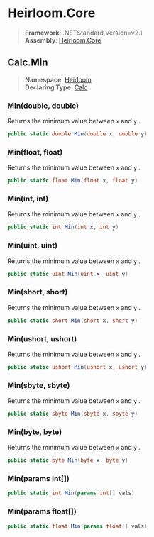# Heirloom.Core

> **Framework**: .NETStandard,Version=v2.1  
> **Assembly**: [Heirloom.Core][0]  

## Calc.Min

> **Namespace**: [Heirloom][0]  
> **Declaring Type**: [Calc][1]  

### Min(double, double)

Returns the minimum value between `x` and `y` .

```cs
public static double Min(double x, double y)
```

### Min(float, float)

Returns the minimum value between `x` and `y` .

```cs
public static float Min(float x, float y)
```

### Min(int, int)

Returns the minimum value between `x` and `y` .

```cs
public static int Min(int x, int y)
```

### Min(uint, uint)

Returns the minimum value between `x` and `y` .

```cs
public static uint Min(uint x, uint y)
```

### Min(short, short)

Returns the minimum value between `x` and `y` .

```cs
public static short Min(short x, short y)
```

### Min(ushort, ushort)

Returns the minimum value between `x` and `y` .

```cs
public static ushort Min(ushort x, ushort y)
```

### Min(sbyte, sbyte)

Returns the minimum value between `x` and `y` .

```cs
public static sbyte Min(sbyte x, sbyte y)
```

### Min(byte, byte)

Returns the minimum value between `x` and `y` .

```cs
public static byte Min(byte x, byte y)
```

### Min(params int[])

```cs
public static int Min(params int[] vals)
```

### Min(params float[])

```cs
public static float Min(params float[] vals)
```

[0]: ../../../Heirloom.Core.md
[1]: ../Calc.md
